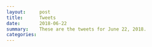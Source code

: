 ```yaml
---
layout:     post
title:      Tweets
date:       2018-06-22
summary:    These are the tweets for June 22, 2018.
categories:
---
```



